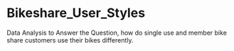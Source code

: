 # Bikeshare_User_Styles
Data Analysis to Answer the Question, how do single use and member bike share customers use their bikes differently.
